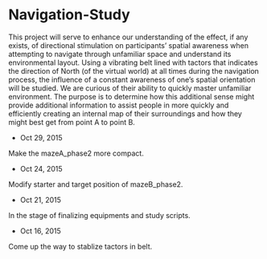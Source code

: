 # Navigation-Study
This project will serve to enhance our understanding of the effect, if any exists, of directional stimulation on participants’ spatial awareness when attempting to navigate through unfamiliar space and understand its environmental layout. Using a vibrating belt lined with tactors that indicates the direction of North (of the virtual world) at all times during the navigation process, the influence of a constant awareness of one’s spatial orientation will be studied. We are curious of their ability to quickly master unfamiliar environment. The purpose is to determine how this additional sense might provide additional information to assist people in more quickly and efficiently creating an internal map of their surroundings and how they might best get from point A to point B.

- Oct 29, 2015

Make the mazeA_phase2 more compact.

- Oct 24, 2015

Modify starter and target position of mazeB_phase2. 

- Oct 21, 2015

In the stage of finalizing equipments and study scripts.

- Oct 16, 2015

Come up the way to stablize tactors in belt.
